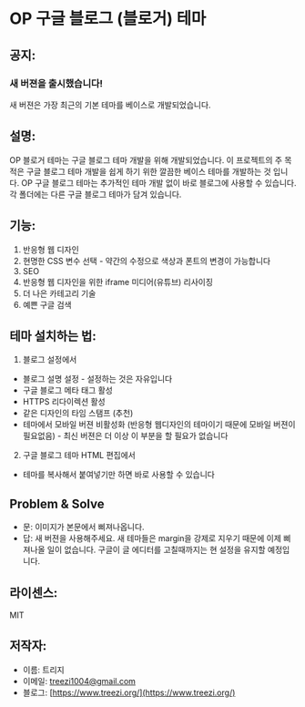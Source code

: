 # OP 구글 블로그 (블로거) 테마

## 공지:
### 새 버젼을 출시했습니다!
새 버젼은 가장 최근의 기본 테마를 베이스로 개발되었습니다.

## 설명:
OP 블로거 테마는 구글 블로그 테마 개발을 위해 개발되었습니다.
이 프로젝트의 주 목적은 구글 블로그 테마 개발을 쉽게 하기 위한 깔끔한 베이스 테마를 개발하는 것 입니다. OP 구글 블로그 테마는 추가적인 테마 개발 없이 바로 블로그에 사용할 수 있습니다. 각 폴더에는 다른 구글 블로그 테마가 담겨 있습니다.

## 기능:
1. 반응형 웹 디자인
2. 현명한 CSS 변수 선택 - 약간의 수정으로 색상과 폰트의 변경이 가능합니다
3. SEO
4. 반응형 웹 디자인을 위한 iframe 미디어(유튜브) 리사이징
5. 더 나은 카테고리 기술
6. 예쁜 구글 검색

## 테마 설치하는 법:
1. 블로그 설정에서
  * 블로그 설명 설정 - 설정하는 것은 자유입니다
  * 구글 블로그 메타 태그 활성
  * HTTPS 리다이렉션 활성
  * 같은 디자인의 타임 스탬프 (추천)
  * 테마에서 모바일 버젼 비활성화 (반응형 웹디자인의 테마이기 때문에 모바일 버젼이 필요없음) - 최신 버젼은 더 이상 이 부분을 할 필요가 없습니다

2. 구글 블로그 테마 HTML 편집에서
  * 테마를 복사해서 붙여넣기만 하면 바로 사용할 수 있습니다

## Problem & Solve
 * 문: 이미지가 본문에서 삐져나옵니다.
 * 답: 새 버젼을 사용해주세요. 새 테마들은 margin을 강제로 지우기 때문에 이제 삐져나올 일이 없습니다. 구글이 글 에디터를 고칠때까지는 현 설정을 유지할 예정입니다.

## 라이센스:
 MIT

## 저작자:
* 이름: 트리지
* 이메일: treezi1004@gmail.com
* 블로그: [https://www.treezi.org/](https://www.treezi.org/)
